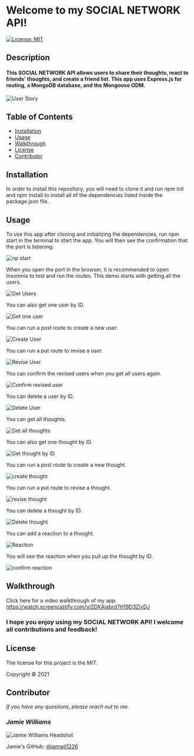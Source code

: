 # Welcome to my SOCIAL NETWORK API!

[![License: MIT](https://img.shields.io/badge/License-MIT-yellow.svg)](https://opensource.org/licenses/MIT)


## Description

#### This SOCIAL NETWORK API allows users to share their thoughts, react to friends' thoughts, and create a friend list. This app uses Express.js for routing, a MongoDB database, and the Mongoose ODM. 

![User Story](./assets/images/user-story.png)

## Table of Contents
* [Installation](#installation)
* [Usage](#usage)
* [Walkthrough](#walkthrough)
* [License](#license)
* [Contributor](#contributor)


## Installation
In order to install this repository, you will need to clone it and run npm init and npm install to install all of the dependencies listed inside the package.json file. 


## Usage
To use this app after cloning and initializing the dependencies, run npm start in the terminal to start the app. You will then see the confirmation that the port is listening.

![np start](./assets/images/npm-start.png)


When you open the port in the browser, it is recommended to open Insomnia to test and run the routes. This demo starts with getting all the users.

![Get Users](./assets/images/get-users.png)

You can also get one user by ID.

![Get one user](./assets/images/get-one-user.png)

You can run a post route to create a new user.

![Create User](./assets/images/post-users.png)

You can run a put route to revise a user.

![Revise User](./assets/images/put-users.png)

You can confirm the revised users when you get all users again.

![Confirm revised user](./assets/images/revised-user.png)

You can delete a user by ID.

![Delete User](./assets/images/delete-users.png)

You can get all thoughts.

![Get all thoughts](./assets/images/get-thoughts.png)

You can also get one thought by ID.

![Get thought by ID](./assets/images/get-one-thought.png)

You can run a post route to create a new thought. 

![create thought](./assets/images/post-thoughts.png)

You can run a put route to revise a thought.

![revise thought](./assets/images/put-thought.png)

You can delete a thought by ID.

![Delete thought](./assets/images/delete-thought.png)

You can add a reaction to a thought.

![Reaction](./assets/images/post-reactions.png)

You will see the reaction when you pull up the thought by ID.

![confirm reaction](./assets/images/confirm-reaction.png)

## Walkthrough
Click here for a video walkthrough of my app.
https://watch.screencastify.com/v/2DKAjabrd7H19D3ZiyDJ



### I hope you enjoy using my SOCIAL NETWORK API! I welcome all contributions and feedback!

## License
The license for this project is the MIT.

Copyright © 2021


## Contributor
*If you have any questions, please reach out to me.*

### _Jamie Williams_ 

![Jamie Williams Headshot](./assets/images/jamie-williams-headshot.png)

Jamie's GitHub: [@jamwil1226](https://github.com/jamwil1226/)